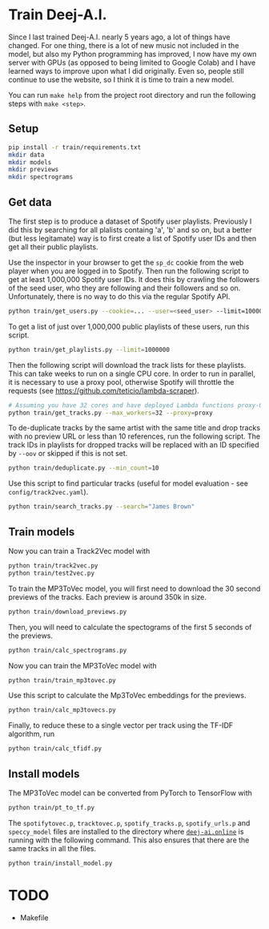 # Train Deej-A.I.

Since I last trained Deej-A.I. nearly 5 years ago, a lot of things have changed. For one thing, there is a lot of new music not included in the model, but also my Python programming has improved, I now have my own server with GPUs (as opposed to being limited to Google Colab) and I have learned ways to improve upon what I did originally. Even so, people still continue to use the website, so I think it is time to train a new model.

You can run `make help` from the project root directory and run the following steps with `make <step>`.

## Setup

```bash
pip install -r train/requirements.txt
mkdir data
mkdir models
mkdir previews
mkdir spectrograms
```

## Get data

The first step is to produce a dataset of Spotify user playlists. Previously I did this by searching for all plalists containg 'a', 'b' and so on, but a better (but less legitamate) way is to first create a list of Spotify user IDs and then get all their public playlists.

Use the inspector in your browser to get the `sp_dc` cookie from the web player when you are logged in to Spotify. Then run the following script to get at least 1,000,000 Spotify user IDs. It does this by crawling the followers of the seed user, who they are following and their followers and so on. Unfortunately, there is no way to do this via the regular Spotify API.

```bash
python train/get_users.py --cookie=... --user=<seed_user> --limit=1000000
```

To get a list of just over 1,000,000 public playlists of these users, run this script.

```bash
python train/get_playlists.py --limit=1000000
```

Then the following script will download the track lists for these playlists. This can take weeks to run on a single CPU core. In order to run in parallel, it is necessary to use a proxy pool, otherwise Spotify will throttle the requests (see https://github.com/teticio/lambda-scraper).

```bash
# Assuming you have 32 cores and have deployed Lambda functions proxy-0 ... proxy-31 for the proxy pool 
python train/get_tracks.py --max_workers=32 --proxy=proxy
```

To de-duplicate tracks by the same artist with the same title and drop tracks with no preview URL or less than 10 references, run the following script. The track IDs in playlists for dropped tracks will be replaced with an ID specified by `--oov` or skipped if this is not set.

```bash
python train/deduplicate.py --min_count=10
```

Use this script to find particular tracks (useful for model evaluation - see `config/track2vec.yaml`).

```bash
python train/search_tracks.py --search="James Brown"
```

## Train models

Now you can train a Track2Vec model with
```bash
python train/track2vec.py
python train/test2vec.py
```

To train the MP3ToVec model, you will first need to download the 30 second previews of the tracks. Each preview is around 350k in size.

```bash
python train/download_previews.py
```

Then, you will need to calculate the spectograms of the first 5 seconds of the previews.
```bash
python train/calc_spectrograms.py
```

Now you can train the MP3ToVec model with
```bash
python train/train_mp3tovec.py
```

Use this script to calculate the Mp3ToVec embeddings for the previews.
```bash
python train/calc_mp3tovecs.py
```

Finally, to reduce these to a single vector per track using the TF-IDF algorithm, run
```bash
python train/calc_tfidf.py
```

## Install models

The MP3ToVec model can be converted from PyTorch to TensorFlow with
```bash
python train/pt_to_tf.py
```

The `spotifytovec.p`, `tracktovec.p`, `spotify_tracks.p`, `spotify_urls.p` and `speccy_model` files are installed to the directory where [`deej-ai.online`](https://github.com/teticio/deej-ai.online-app) is running with the following command. This also ensures that there are the same tracks in all the files.
```bash
python train/install_model.py
```

# TODO
* Makefile
